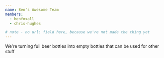 ```yaml
---
name: Ben's Awesome Team
members:
  - benfoxall
  - chris-hughes

# note - no url: field here, because we're not made the thing yet
---
```


We're turning full beer bottles into empty bottles that can be used for other stuff
